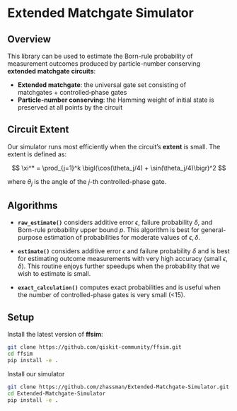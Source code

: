 # Extended Matchgate Simulator

## Overview

This library can be used to estimate the Born-rule probability of measurement outcomes produced by particle-number conserving **extended matchgate circuits**:

- **Extended matchgate**: the universal gate set consisting of matchgates + controlled‑phase gates  
- **Particle-number conserving**: the Hamming weight of initial state is preserved at all points by the circuit

## Circuit Extent

Our simulator runs most efficiently when the circuit’s **extent** is small. The extent is defined as:

$$
\xi^* = \prod_{j=1}^k \bigl(\cos(\theta_j/4) + \sin(\theta_j/4)\bigr)^2
$$

where $\theta_j$ is the angle of the $j$-th controlled-phase gate.

## Algorithms

- **`raw_estimate()`** considers additive error $\epsilon$, failure probability $\delta$, and Born-rule probability upper bound $p$. This algorithm is best for general-purpose estimation of probabilities for moderate values of $\epsilon, \delta$.

- **`estimate()`** considers additive error $\epsilon$ and failure probability $\delta$ and is best for estimating outcome measurements with very high accuracy (small $\epsilon, \delta$). This routine enjoys further speedups when the probability that we wish to estimate is small.

- **`exact_calculation()`** computes exact probabilities and is useful when the number of controlled-phase gates is very small (<15).

## Setup

Install the latest version of **ffsim**:

```bash
git clone https://github.com/qiskit-community/ffsim.git
cd ffsim
pip install -e .
```

Install our simulator

```bash
git clone https://github.com/zhassman/Extended-Matchgate-Simulator.git
cd Extended-Matchgate-Simulator
pip install -e .
```
